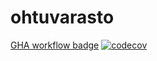 # ohtuvarasto

[GHA workflow badge](https://github.com/uudempi-profiili/ohtuvarasto/workflows/CI/badge.svg)
[![codecov](https://codecov.io/github/uudempi-profiili/ohtuvarasto/graph/badge.svg?token=5C9XFA3RPC)](https://codecov.io/github/uudempi-profiili/ohtuvarasto)
